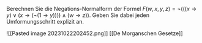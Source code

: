 
Berechnen Sie die Negations-Normalform der Formel 
$F(w, x, y, z) = ¬(((x → y) ∨ (x → (¬(1 → y)))) ∧ (w → z))$. Geben Sie dabei jeden Umformungsschritt explizit an.

![[Pasted image 20231022202452.png]]
[[De Morganschen Gesetze]]
